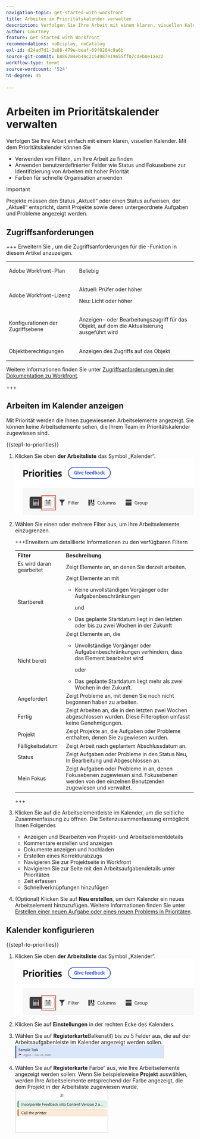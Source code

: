 ```yaml
---
navigation-topic: get-started-with-workfront
title: Arbeiten im Prioritätskalender verwalten
description: Verfolgen Sie Ihre Arbeit mit einem klaren, visuellen Kalender.
author: Courtney
feature: Get Started with Workfront
recommendations: noDisplay, noCatalog
exl-id: d24ad7d1-3a88-479e-beaf-69f8264c9a6b
source-git-commit: b886284eb44c2154987019655ff07cdeb0e1ae22
workflow-type: tm+mt
source-wordcount: '524'
ht-degree: 4%

---
```


# Arbeiten im Prioritätskalender verwalten

Verfolgen Sie Ihre Arbeit einfach mit einem klaren, visuellen Kalender. Mit dem Prioritätskalender können Sie

* Verwenden von Filtern, um Ihre Arbeit zu finden
* Anwenden benutzerdefinierter Felder wie Status und Fokusebene zur Identifizierung von Arbeiten mit hoher Priorität
* Farben für schnelle Organisation anwenden

>[!IMPORTANT]
>
>Projekte müssen den Status „Aktuell“ oder einen Status aufweisen, der „Aktuell“ entspricht, damit Projekte sowie deren untergeordnete Aufgaben und Probleme angezeigt werden.


## Zugriffsanforderungen

+++ Erweitern Sie , um die Zugriffsanforderungen für die -Funktion in diesem Artikel anzuzeigen.

<table style="table-layout:auto"> 
 <col> 
 </col> 
 <col> 
 </col> 
 <tbody> 
  <tr> 
   <td role="rowheader">Adobe Workfront-Plan</td> 
   <td> <p>Beliebig</p> </td> 
  </tr> 
  <tr> 
   <td role="rowheader">Adobe Workfront-Lizenz</td> 
   <td> 
   <p>Aktuell: Prüfer oder höher</p>
   <p>Neu: Licht oder höher</p> 
   </td> 
  </tr> 
  <tr> 
   <td role="rowheader">Konfigurationen der Zugriffsebene</td> 
   <td> <p>Anzeigen- oder Bearbeitungszugriff für das Objekt, auf dem die Aktualisierung ausgeführt wird</p></td> 
  </tr> 
  <tr> 
   <td role="rowheader">Objektberechtigungen</td> 
   <td> <p>Anzeigen des Zugriffs auf das Objekt</p></td> 
  </tr> 
 </tbody> 
</table>

Weitere Informationen finden Sie unter [Zugriffsanforderungen in der Dokumentation zu Workfront](/help/quicksilver/administration-and-setup/add-users/access-levels-and-object-permissions/access-level-requirements-in-documentation.md).

+++

## Arbeiten im Kalender anzeigen

Mit Priorität werden die Ihnen zugewiesenen Arbeitselemente angezeigt. Sie können keine Arbeitselemente sehen, die Ihrem Team im Prioritätskalender zugewiesen sind.

{{step1-to-priorities}}

1. Klicken Sie oben **der Arbeitsliste** das Symbol „Kalender“.
   ![Kalendersymbol](assets/calendar-tab.png)
1. Wählen Sie einen oder mehrere Filter aus, um Ihre Arbeitselemente einzugrenzen.

   +++Erweitern um detaillierte Informationen zu den verfügbaren Filtern
   <table>
    <tbody>
    <tr>
    <th>Filter</th>
    <th>Beschreibung</th>
    </tr>
        <tr>
        <td>Es wird daran gearbeitet</td>
        <td>Zeigt Elemente an, an denen Sie derzeit arbeiten.</td>
        </tr>
        <tr>
        <td>Startbereit</td>
        <td>Zeigt Elemente an mit 
        <ul>
        <li>Keine unvollständigen Vorgänger oder Aufgabenbeschränkungen</li>
        <p>und</p>
        <li>Das geplante Startdatum liegt in den letzten oder bis zu zwei Wochen in der Zukunft</li>
        </ul>
        </td>
        </tr>
        <tr>
        <td>Nicht bereit</td>
        <td>Zeigt Elemente an, die
        <ul>
        <li>Unvollständige Vorgänger oder Aufgabenbeschränkungen verhindern, dass das Element bearbeitet wird</li>
        <p>oder</p>
        <li>Das geplante Startdatum liegt mehr als zwei Wochen in der Zukunft.</li>
        </ul>
        </td>
        </tr>
        <tr>
        <td>Angefordert</td>
        <td>Zeigt Probleme an, mit denen Sie noch nicht begonnen haben zu arbeiten.</td>
        </tr>
        <td>Fertig</td>
        <td>Zeigt Arbeiten an, die in den letzten zwei Wochen abgeschlossen wurden. Diese Filteroption umfasst keine Genehmigungen.</td>
        </tr>
        <tr>
        <td>Projekt</td>
        <td>Zeigt Projekte an, die Aufgaben oder Probleme enthalten, denen Sie zugewiesen wurden.</td>
        </tr>
        <tr>
        <td>Fälligkeitsdatum</td>
        <td>Zeigt Arbeit nach geplantem Abschlussdatum an.</td>
        </tr>
        <tr>
        <td>Status</td>
        <td>Zeigt Aufgaben oder Probleme in den Status Neu, In Bearbeitung und Abgeschlossen an.</td>
        </tr>
        <tr>
        <td>Mein Fokus</td>
        <td>Zeigt Aufgaben oder Probleme in an, denen Fokusebenen zugewiesen sind. Fokusebenen werden von den einzelnen Benutzenden zugewiesen und verwaltet.</td>
        </tr>
    </tbody>
    </table>

   +++

1. Klicken Sie auf die Arbeitselementleiste im Kalender, um die seitliche Zusammenfassung zu öffnen. Die Seitenzusammenfassung ermöglicht Ihnen Folgendes

   * Anzeigen und Bearbeiten von Projekt- und Arbeitselementdetails
   * Kommentare erstellen und anzeigen
   * Dokumente anzeigen und hochladen
   * Erstellen eines Korrekturabzugs
   * Navigieren Sie zur Projektseite in Workfront
   * Navigieren Sie zur Seite mit den Arbeitsaufgabendetails unter Prioritäten
   * Zeit erfassen
   * Schnellverknüpfungen hinzufügen

1. (Optional) Klicken Sie auf **Neu erstellen**, um dem Kalender ein neues Arbeitselement hinzuzufügen. Weitere Informationen finden Sie unter [Erstellen einer neuen Aufgabe oder eines neuen Problems in Prioritäten](/help/quicksilver/workfront-basics/priorities/create-task-issue-priorities.md).

## Kalender konfigurieren

{{step1-to-priorities}}

1. Klicken Sie oben **der Arbeitsliste** das Symbol „Kalender“.
   ![Kalendersymbol](assets/calendar-tab.png)
1. Klicken Sie auf **Einstellungen** in der rechten Ecke des Kalenders.

1. Wählen Sie auf **Registerkarte**Balkenstil) bis zu 5 Felder aus, die auf der Arbeitsaufgabenleiste im Kalender angezeigt werden sollen.
   ![Musterleiste](assets/sample-task-for-field-config.png)

1. Wählen Sie auf **Registerkarte** Farbe“ aus, wie Ihre Arbeitselemente angezeigt werden sollen. Wenn Sie beispielsweise **Projekt** auswählen, werden Ihre Arbeitselemente entsprechend der Farbe angezeigt, die dem Projekt in der Arbeitsliste zugewiesen wurde.
   ![Beispielfarbprojekt](assets/sample-calendar-projects.png)
